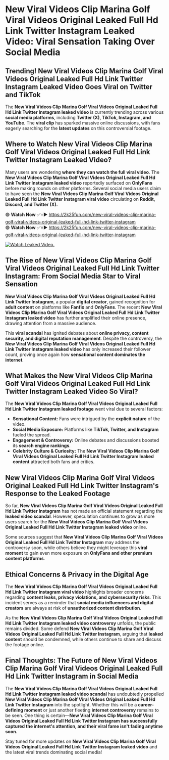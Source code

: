 # New Viral Videos Clip Marina Golf Viral Videos Original Leaked Full Hd Link Twitter Instagram Leaked Video: Viral Sensation Taking Over Social Media

## **Trending! New Viral Videos Clip Marina Golf Viral Videos Original Leaked Full Hd Link Twitter Instagram Leaked Video Goes Viral on Twitter and TikTok**
The **New Viral Videos Clip Marina Golf Viral Videos Original Leaked Full Hd Link Twitter Instagram leaked video** is currently trending across various **social media platforms**, including **Twitter (X), TikTok, Instagram, and YouTube**. The **viral clip** has sparked massive online discussions, with fans eagerly searching for the **latest updates** on this controversial footage.

## **Where to Watch New Viral Videos Clip Marina Golf Viral Videos Original Leaked Full Hd Link Twitter Instagram Leaked Video?**
Many users are wondering **where they can watch the full viral video**. The **New Viral Videos Clip Marina Golf Viral Videos Original Leaked Full Hd Link Twitter Instagram leaked video** reportedly surfaced on **OnlyFans** before making rounds on other platforms. Several social media users claim to have seen the **New Viral Videos Clip Marina Golf Viral Videos Original Leaked Full Hd Link Twitter Instagram viral video** circulating on **Reddit, Discord, and Twitter (X).**

🟢 **Watch Now** ✅=► https://2k25fun.com/new-viral-videos-clip-marina-golf-viral-videos-original-leaked-full-hd-link-twitter-instagram  
🟢 **Watch Now** ✅=► https://2k25fun.com/new-viral-videos-clip-marina-golf-viral-videos-original-leaked-full-hd-link-twitter-instagram  

[![Watch Leaked Video.](https://miro.medium.com/v2/resize:fit:828/format:webp/1*cilzJN44JGOrTw9NJCrNHA.gif "Watch Leaked Video")](https://2k25fun.com/new-viral-videos-clip-marina-golf-viral-videos-original-leaked-full-hd-link-twitter-instagram)

## **The Rise of New Viral Videos Clip Marina Golf Viral Videos Original Leaked Full Hd Link Twitter Instagram: From Social Media Star to Viral Sensation**
**New Viral Videos Clip Marina Golf Viral Videos Original Leaked Full Hd Link Twitter Instagram**, a popular **digital creator**, gained recognition for **adult content** on platforms like **Fanfix** and **OnlyFans**. The recent **New Viral Videos Clip Marina Golf Viral Videos Original Leaked Full Hd Link Twitter Instagram leaked video** has further amplified their online presence, drawing attention from a massive audience.

This **viral scandal** has ignited debates about **online privacy, content security, and digital reputation management**. Despite the controversy, the **New Viral Videos Clip Marina Golf Viral Videos Original Leaked Full Hd Link Twitter Instagram leaked video** has only increased their follower count, proving once again how **sensational content dominates the internet**.

## **What Makes the New Viral Videos Clip Marina Golf Viral Videos Original Leaked Full Hd Link Twitter Instagram Leaked Video So Viral?**
The **New Viral Videos Clip Marina Golf Viral Videos Original Leaked Full Hd Link Twitter Instagram leaked footage** went viral due to several factors:
- **Sensational Content:** Fans were intrigued by the **explicit nature** of the video.
- **Social Media Exposure:** Platforms like **TikTok, Twitter, and Instagram** fueled the spread.
- **Engagement & Controversy:** Online debates and discussions boosted its **search engine rankings**.
- **Celebrity Culture & Curiosity:** The **New Viral Videos Clip Marina Golf Viral Videos Original Leaked Full Hd Link Twitter Instagram leaked content** attracted both fans and critics.

## **New Viral Videos Clip Marina Golf Viral Videos Original Leaked Full Hd Link Twitter Instagram's Response to the Leaked Footage**
So far, **New Viral Videos Clip Marina Golf Viral Videos Original Leaked Full Hd Link Twitter Instagram** has not made an official statement regarding the **leaked video scandal**. However, speculation continues to grow as more users search for the **New Viral Videos Clip Marina Golf Viral Videos Original Leaked Full Hd Link Twitter Instagram leaked video** online.

Some sources suggest that **New Viral Videos Clip Marina Golf Viral Videos Original Leaked Full Hd Link Twitter Instagram** may address the controversy soon, while others believe they might leverage this **viral moment** to gain even more exposure on **OnlyFans and other premium content platforms**.

## **Ethical Concerns & Privacy in the Digital Age**
The **New Viral Videos Clip Marina Golf Viral Videos Original Leaked Full Hd Link Twitter Instagram viral video** highlights broader concerns regarding **content leaks, privacy violations, and cybersecurity risks**. This incident serves as a reminder that **social media influencers and digital creators** are always at risk of **unauthorized content distribution**.

As the **New Viral Videos Clip Marina Golf Viral Videos Original Leaked Full Hd Link Twitter Instagram leaked video controversy** unfolds, the public remains divided. Some defend **New Viral Videos Clip Marina Golf Viral Videos Original Leaked Full Hd Link Twitter Instagram**, arguing that **leaked content** should be condemned, while others continue to share and discuss the footage online.

## **Final Thoughts: The Future of New Viral Videos Clip Marina Golf Viral Videos Original Leaked Full Hd Link Twitter Instagram in Social Media**
The **New Viral Videos Clip Marina Golf Viral Videos Original Leaked Full Hd Link Twitter Instagram leaked video scandal** has undoubtedly propelled **New Viral Videos Clip Marina Golf Viral Videos Original Leaked Full Hd Link Twitter Instagram** into the spotlight. Whether this will be a **career-defining moment** or just another fleeting **internet controversy** remains to be seen. One thing is certain—**New Viral Videos Clip Marina Golf Viral Videos Original Leaked Full Hd Link Twitter Instagram has successfully captured the internet's attention, and their viral fame isn't fading anytime soon.**

Stay tuned for more updates on **New Viral Videos Clip Marina Golf Viral Videos Original Leaked Full Hd Link Twitter Instagram leaked video** and the latest viral trends dominating social media!